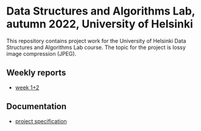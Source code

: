 # Data Structures and Algorithms Lab, autumn 2022, University of Helsinki

This repository contains project work for the University of Helsinki Data Structures and Algorithms Lab course. The topic for the project is lossy image compression (JPEG).

## Weekly reports

+ [week 1+2](https://github.com/nuclearkittens/tiralabra-jpeg/blob/main/documentation/weekly-reports/week-1-2.md)

## Documentation

+ [project specification](https://github.com/nuclearkittens/tiralabra-jpeg/blob/main/documentation/specification.md)
